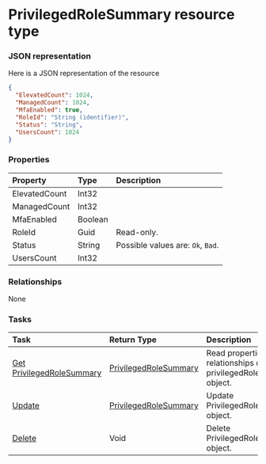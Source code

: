 # PrivilegedRoleSummary resource type



### JSON representation

Here is a JSON representation of the resource

```json
{
  "ElevatedCount": 1024,
  "ManagedCount": 1024,
  "MfaEnabled": true,
  "RoleId": "String (identifier)",
  "Status": "String",
  "UsersCount": 1024
}

```
### Properties
| Property	   | Type	|Description|
|:---------------|:--------|:----------|
|ElevatedCount|Int32||
|ManagedCount|Int32||
|MfaEnabled|Boolean||
|RoleId|Guid| Read-only.|
|Status|String| Possible values are: `Ok`, `Bad`.|
|UsersCount|Int32||

### Relationships
None


### Tasks

| Task		   | Return Type	|Description|
|:---------------|:--------|:----------|
|[Get PrivilegedRoleSummary](../api/privilegedrolesummary_get.md) | [PrivilegedRoleSummary](privilegedrolesummary.md) |Read properties and relationships of privilegedRoleSummary object.|
|[Update](../api/privilegedrolesummary_update.md) | [PrivilegedRoleSummary](privilegedrolesummary.md)	|Update PrivilegedRoleSummary object. |
|[Delete](../api/privilegedrolesummary_delete.md) | Void	|Delete PrivilegedRoleSummary object. |

<!-- uuid: 653c7695-8f18-4d7f-95f1-63e7ff0883c0
2015-10-09 17:20:42 UTC -->